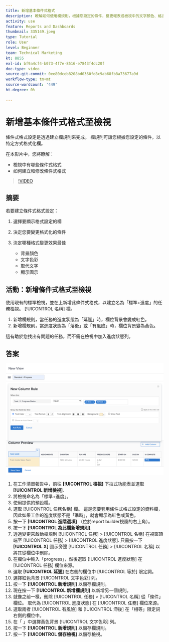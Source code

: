 ```yaml
---
title: 新增基本條件式格式
description: 瞭解如何使用欄規則，根據您設定的條件，變更報表或檢視中的文字顏色、格式設定和背景顏色。
activity: use
feature: Reports and Dashboards
thumbnail: 335149.jpeg
type: Tutorial
role: User
level: Beginner
team: Technical Marketing
kt: 8855
exl-id: bf9a4cf4-b073-4f7e-8516-e7843f4dc20f
doc-type: video
source-git-commit: 0ee80dceb8208bd0360fd8c9ab68fb8a73677a9d
workflow-type: tm+mt
source-wordcount: '449'
ht-degree: 0%

---
```


# 新增基本條件式格式至檢視

條件式格式設定是透過建立欄規則來完成。 欄規則可讓您根據您設定的條件，以特定方式格式化欄。

在本影片中，您將瞭解：

* 檢視中有哪些條件式格式
* 如何建立和修改條件式格式

>[!VIDEO](https://video.tv.adobe.com/v/335149/?quality=12&learn=on)

## 摘要

若要建立條件式格式設定：

1. 選擇要顯示格式設定的欄
1. 決定您要變更格式化的條件
1. 決定哪種格式變更效果最佳

   * 背景顏色
   * 文字色彩
   * 取代文字
   * 顯示圖示

## 活動：新增條件式格式至檢視

使用現有的標準檢視，並在上新增此條件式格式，以建立名為「標準+進度」的任務檢視。 [!UICONTROL 名稱] 欄。

1. 新增欄規則，當任務的進度狀態為「延遲」時，欄位背景會變成紅色。
1. 新增欄規則，當進度狀態為「落後」或「有風險」時，欄位背景變為黃色。

這有助於您找出有問題的任務，而不需在檢視中加入進度狀態列。

## 答案

![建立新欄規則的畫面影像](assets/conditional-formatting-exercise.png)

1. 在工作清單報告中，前往 **[!UICONTROL 檢視]** 下拉式功能表並選取 **[!UICONTROL 新增檢視]**.
1. 將檢視命名為「標準+進度」。
1. 使用提供的預設欄。
1. 選取 [!UICONTROL 任務名稱] 欄。 這是您要套用條件式格式設定的資料欄，因此如果工作的進度狀態不是「準時」，就會顯示為紅色或黃色。
1. 按一下 **[!UICONTROL 進階選項]** （位於report builder視窗的右上角）。
1. 按一下 **[!UICONTROL 為此欄新增規則]**.
1. 透過變更來啟動欄規則 [!UICONTROL 任務] > [!UICONTROL 名稱] 在視窗頂端至 [!UICONTROL 任務] > [!UICONTROL 進度狀態]. 只需按一下 **[!UICONTROL X]** 圖示旁邊 [!UICONTROL 任務] > [!UICONTROL 名稱] 以將其從欄位中刪除。
1. 在欄位中輸入「progress」，然後選取 [!UICONTROL 進度狀態] 在 [!UICONTROL 任務] 欄位來源。
1. 選取 **[!UICONTROL 延遲]** 在右側的欄位中 [!UICONTROL 等於] 限定詞。
1. 選擇紅色背景 [!UICONTROL 文字色彩] 列。
1. 按一下 **[!UICONTROL 新增規則]** 以儲存欄規則。
1. 現在按一下 **[!UICONTROL 新增欄規則]** 以新增另一個規則。
1. 就像之前一樣，刪除 [!UICONTROL 任務] > [!UICONTROL 名稱] 從「條件」欄位。 取代為 [!UICONTROL 進度狀態] 在 [!UICONTROL 任務] 欄位來源。
1. 選取兩者 [!UICONTROL 有風險] 和 [!UICONTROL 滯後] 在「相等」限定詞右側的欄位中。
1. 在「 」中選擇黃色背景 [!UICONTROL 文字色彩] 列。
1. 按一下 **[!UICONTROL 新增規則]** 以儲存欄規則。
1. 按一下 **[!UICONTROL 儲存檢視]** 以儲存檢視。
